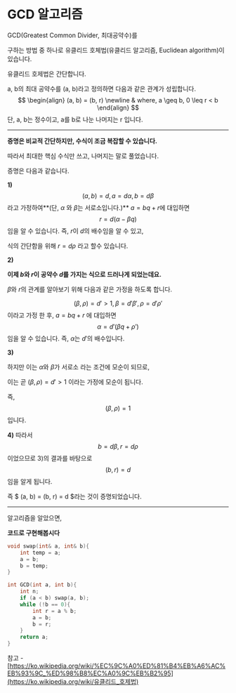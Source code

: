 # GCD 알고리즘

GCD(Greatest Common Divider, 최대공약수)를

구하는 방법 중 하나로 유클리드 호체법(유클리드 알고리즘, Euclidean algorithm)이 있습니다.



유클리드 호제법은 간단합니다.

a, b의 최대 공약수를 (a, b)라고 정의하면 다음과 같은 관계가 성립합니다.
$$
\begin{align}
(a, b) = (b, r) \newline &
where, a \geq b, 0 \leq r < b
\end{align}
$$
단, a, b는 정수이고, a를 b로 나눈 나머지는 r 입니다.



---

**증명은 비교적 간단하지만, 수식이 조금 복잡할 수 있습니다.**

따라서 최대한 핵심 수식만 쓰고, 나머지는 말로 풀었습니다.





증명은 다음과 같습니다.



**1)**
$$
(a, b) = d, a = d \alpha, b = d\beta
$$
라고 가정하여**(단, $\alpha$ 와 $\beta$는 서로소입니다.)** $a = bq + r$에 대입하면 
$$
r = d(\alpha - \beta q)
$$
임을 알 수 있습니다. 즉, $r$이 $d$의 배수임을 알 수 있고,

식의 간단함을 위해 $r = d\rho$ 라고 할수 있습니다.



**2)**

**이제 $b$와 $r$이 공약수 $d$를 가지는 식으로 드러나게 되었는데요.**

$\beta$와 $r$의 관계를 알아보기 위해 다음과 같은 가정을 하도록 합니다.


$$
(\beta, \rho) = d' > 1, \beta = d' \beta', \rho = d'\rho'
$$
이라고 가정 한 후, $a = bq + r$ 에 대입하면
$$
\alpha = d'(\beta q + \rho')
$$
임을 알 수 있습니다. 즉, $\alpha$는 $d'$의 배수입니다.



**3)**

하지만 이는 $\alpha$와 $\beta$가 서로소 라는 조건에 모순이 되므로,

이는 곧 $(\beta, \rho) = d' > 1$ 이라는 가정에 모순이 됩니다.

즉,
$$
(\beta, \rho) = 1
$$
입니다.



**4)** 따라서 
$$
b = d\beta, r = d\rho
$$
이었으므로 3)의 결과를 바탕으로 
$$
(b, r) = d
$$
임을 알게 됩니다. 

즉 $ (a, b) = (b, r) = d $라는 것이 증명되었습니다.



---

알고리즘을 알았으면,

**코드로 구현해봅시다**



```cpp
void swap(int& a, int& b){
    int temp = a;
    a = b;
    b = temp;
}

int GCD(int a, int b){
    int n;
    if (a < b) swap(a, b);
    while (!b == 0){
        int r = a % b;
        a = b;
        b = r;
    }
    return a;
}
```











참고 -  [https://ko.wikipedia.org/wiki/%EC%9C%A0%ED%81%B4%EB%A6%AC%EB%93%9C_%ED%98%B8%EC%A0%9C%EB%B2%95](https://ko.wikipedia.org/wiki/유클리드_호제법) 

